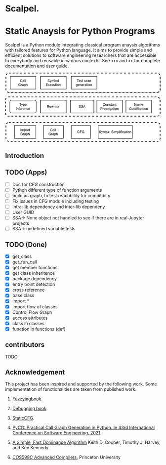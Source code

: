 # Scalpel.

Static Anaysis for Python Programs
==================================
Scalpel is a Python module integrating classical program anaysis algorithms
with tailored features for Python language. It aims to provide simple and
efficient solutions to software engineering researchers that are accessible to
everybody and reusable in various contexts.
See xxx and xx for complete documentation and user guide.

![title](resources/scalpel_diagram.png)

## Introduction
## TODO (Apps)
- [ ] Doc for CFG construction 
- [ ] Python different type of function arguments 
- [ ] build an graph, to test reachbility for compitibity
- [ ] Fix issues in CFG module including testing 
- [ ] intra-lib dependency  and inter-lib dependeny
- [ ] User GUID
- [ ] SSA-> None object not handled to see if there are in real Jupyter projects
- [ ] SSA-> undefined variable tests 
## TODO (Done)
- [x] get_class
- [x] get_fun_call
- [x] get member functions
- [x] get class inheritence
- [x] package dependency
- [x] entry point detection
- [x] cross reference	
- [x] base class 
- [x] import * 
- [x] import flow of classes
- [x] Control Flow Graph
- [x] access attributes
- [x] class in classes
- [x] function in functions (def)

## contributors
TODO

## Acknowledgement
This project has been inspired and supported by the following work. Some implementation of functionalities are taken from published work.

1. [Fuzzyingbook](https://www.fuzzingbook.org/).

2. [Debugging book](https://www.debuggingbook.org/).

3. [StaticCFG](https://github.com/coetaur0/staticfg).

4. [PyCG: Practical Call Graph Generation in Python. In 43rd International Conference on Software Engineering, 2021](https://vitsalis.com/papers/pycg.pdf). 
5. [A Simple, Fast Dominance Algorithm](https://www.cs.rice.edu/~keith/EMBED/dom.pdf) Keith D. Cooper, Timothy J. Harvey, and Ken Kennedy
6. [COS598C Advanced Compilers](https://www.cs.princeton.edu/courses/archive/spr04/cos598C/lectures/02-ControlFlow.pdf), Princeton University


